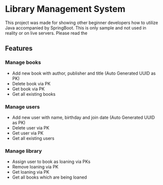 # Library Management System

This project was made for showing other beginner developers how to utilize Java accompanied by SpringBoot. 
This is only sample and not used in reality or on live servers. Please read the 

## Features

### Manage books
- Add new book with author, publisher and title (Auto Generated UUID as PK)
- Delete book via PK
- Get book via PK
- Get all existing books

### Manage users
- Add new user with name, birthday and join date (Auto Generated UUID as PK)
- Delete user via PK
- Get user via PK
- Get all existing users

### Manage library
- Assign user to book as loaning via PKs
- Remove loaning via PK
- Get loaning via PK
- Get all books which are being loaned